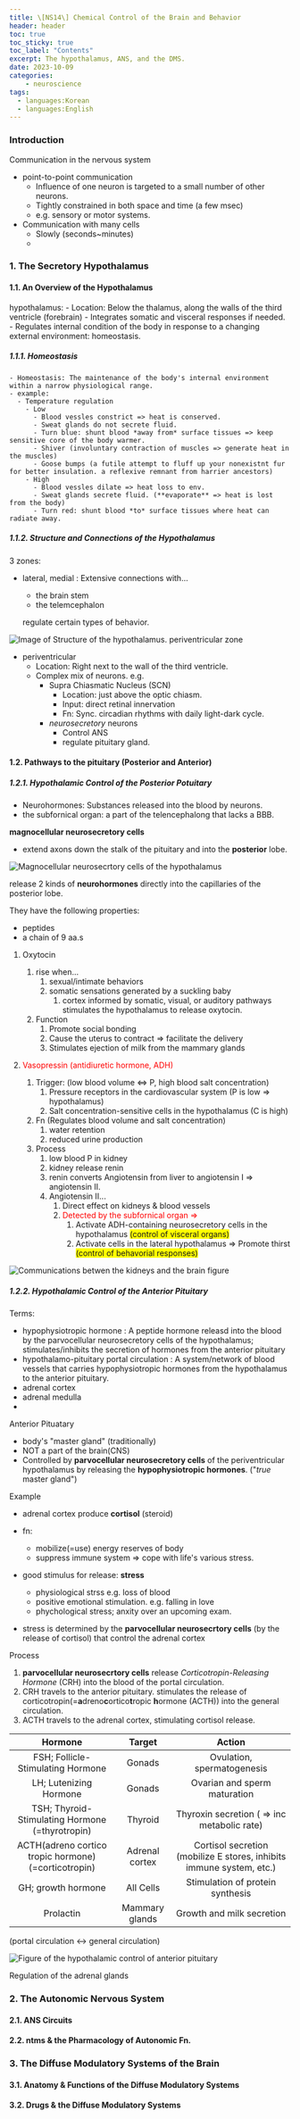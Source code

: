 ```yaml
---
title: \[NS14\] Chemical Control of the Brain and Behavior
header: header
toc: true
toc_sticky: true
toc_label: "Contents"
excerpt: The hypothalamus, ANS, and the DMS.
date: 2023-10-09
categories:
    - neuroscience
tags:
  - languages:Korean
  - languages:English
---
```



<style>
    a.links {
        font-size: 4px;
    }
    span.cf {
        background-color: #fef;
    }
    span.imp {
        color: #f00;
        font-style: bold;
    }
    span.highlight {
        background-color: #ff0;
    }
    div.cf {
        background-color: #fef;
    }
    span.red {
        color: #f00;
    }
    span.green {
        color: #0f0;
    }
    span.blue {
        color: #00f;
    }
</style>

<script type="text/javascript" 
src="https://cdn.mathjax.org/mathjax/latest/MathJax.js?config=TeX-AMS_HTML">
</script>

### Introduction

Communication in the nervous system
- point-to-point communication
  - Influence of one neuron is targeted to a small number of other neurons.
  - Tightly constrained in both space and time (a few msec)
  - e.g. sensory or motor systems.
- Communication with many cells
  - Slowly (seconds~minutes)
  - 

### 1. The Secretory Hypothalamus

#### 1.1. An Overview of the Hypothalamus
hypothalamus:
    - Location: Below the thalamus, along the walls of the third ventricle (forebrain)
    - Integrates somatic and visceral responses if needed.
    - Regulates internal condition of the body in response to a changing external environment: homeostasis.

##### 1.1.1. Homeostasis

    - Homeostasis: The maintenance of the body's internal environment within a narrow physiological range.
    - example:
      - Temperature regulation
        - Low
          - Blood vessles constrict => heat is conserved.
          - Sweat glands do not secrete fluid.
          - Turn blue: shunt blood *away from* surface tissues => keep sensitive core of the body warmer.
          - Shiver (involuntary contraction of muscles => generate heat in the muscles)
          - Goose bumps (a futile attempt to fluff up your nonexistnt fur for better insulation. a reflexive remnant from harrier ancestors)
        - High
          - Blood vessles dilate => heat loss to env.
          - Sweat glands secrete fluid. (**evaporate** => heat is lost from the body)
          - Turn red: shunt blood *to* surface tissues where heat can radiate away.

##### 1.1.2. Structure and Connections of the Hypothalamus

3 zones:
- lateral, medial
  : Extensive connections with...
  - the brain stem
  - the telemcephalon
  
  regulate certain types of behavior.

![Image of Structure of the hypothalamus. periventricular zone ](/images/ns14_hypothal-struct.png)

- periventricular
  - Location: Right next to the wall of the third ventricle.
  - Complex mix of neurons. e.g.
    - Supra Chiasmatic Nucleus (SCN)
      - Location: just above the optic chiasm.
      - Input: direct retinal innervation
      - Fn: Sync. circadian rhythms with daily light-dark cycle.
    - *neurosecretory* neurons
      - Control ANS
      - regulate pituitary gland.

#### 1.2. Pathways to the pituitary (Posterior and Anterior)

##### 1.2.1. Hypothalamic Control of the Posterior Potuitary

- Neurohormones: Substances released into the blood by neurons.
- the subfornical organ: a part of the telencephalong that lacks a BBB.

**magnocellular neurosecretory cells**

- extend axons down the stalk of the pituitary and into the **posterior** lobe.

![Magnocellular neurosecrtory cells of the hypothalamus](/images/ns14_hypothal-magno-n-cells.png)

release 2 kinds of **neurohormones** directly into the capillaries of the posterior lobe.

They have the following properties:

- peptides
- a chain of 9 aa.s

1. Oxytocin
   1. rise when...
      1. sexual/intimate behaviors
      2. somatic sensations generated by a suckling baby
         1. cortex informed by somatic, visual, or auditory pathways stimulates the hypothalamus to release oxytocin.
   2. Function
      1. Promote social bonding
      2. Cause the uterus to contract => facilitate the delivery
      3. Stimulates ejection of milk from the mammary glands

2. <span class="imp">Vasopressin (antidiuretic hormone, ADH)</span>
   1. Trigger: (low blood volume <=> P, high blood salt concentration)
      1. Pressure receptors in the cardiovascular system (P is low => hypothalamus)
      2. Salt concentration-sensitive cells in the hypothalamus (C is high)
   2. Fn (Regulates blood volume and salt concentration)
      1. water retention
      2. reduced urine production
   3. Process
      1. low blood P in kidney
      2. kidney release renin
      3. renin converts Angiotensin from liver to angiotensin I => angiotensin II.
      4. Angiotensin II...
         1. Direct effect on kidneys & blood vessels
         2. <span class = "imp">Detected by the subfornical organ => </span>
            1. Activate ADH-containing neurosecretory cells in the hypothalamus <span class = "highlight">(control of visceral organs) </span>
            2. Activate cells in the lateral hypothalamus => Promote thirst <span class = "highlight">(control of behavorial responses)</span>

![Communications betwen the kidneys and the brain figure](/images/ns14_kidney-brain.png)

##### 1.2.2. Hypothalamic Control of the Anterior Pituitary

Terms:
- hypophysiotropic hormone
  : A peptide hormone releasd into the blood by the parvocellular neurosecretory cells of the hypothalamus; stimulates/inhibits the secretion of hormones from the anterior pituitary
- hypothalamo-pituitary portal circulation
  : A system/network of blood vessels that carries hypophysiotropic hormones from the hypothalamus to the anterior pituitary.
- adrenal cortex
- adrenal medulla
- 

Anterior Pituatary
- body's "master gland" (traditionally)
- NOT a part of the brain(CNS)
- Controlled by **parvocellular neurosecretory cells** of the periventricular hypothalamus by releasing the **hypophysiotropic hormones**. ("*true* master gland")

Example

- adrenal cortex produce **cortisol** (steroid)
- fn:
  - mobilize(=use) energy reserves of body
  - suppress immune system => cope with life's various stress.
- good stimulus for release: **stress**
  - physiological strss e.g. loss of blood
  - positive emotional stimulation. e.g. falling in love
  - phychological stress; anxity over an upcoming exam.

- stress is determined by the **parvocellular neurosecrtory cells** (by the release of cortisol) that control the adrenal cortex

Process

1. **parvocellular neurosecrtory cells** release *Corticotropin-Releasing Hormone* (CRH) into the blood of the portal circulation.
2. CRH travels to the anterior pituitary. stimulates the release of corticotropin(=**a**dreno**c**ortico**t**ropic **h**ormone (ACTH)) into the general circulation.
3. ACTH travels to the adrenal cortex, stimulating cortisol release.

| Hormone | Target | Action |
| :---: | :---: | :---: |
| FSH; Follicle-Stimulating Hormone | Gonads | Ovulation, spermatogenesis |
| LH; Lutenizing Hormone | Gonads | Ovarian and sperm maturation |
| TSH; Thyroid-Stimulating Hormone (=thyrotropin) | Thyroid | Thyroxin secretion ( => inc metabolic rate) |
| ACTH(adreno cortico tropic hormone) (=corticotropin) | Adrenal cortex | Cortisol secretion (mobilize E stores, inhibits immune system, etc.) |
| GH; growth hormone | All Cells | Stimulation of protein synthesis |
| Prolactin | Mammary glands | Growth and milk secretion |

(portal circulation <-> general circulation)

![Figure of the hypothalamic control of anterior pituitary](/images/ns14_hypoth-ctrl-antr-pit.png)

Regulation of the adrenal glands

### 2. The Autonomic Nervous System

#### 2.1. ANS Circuits

#### 2.2. ntms & the Pharmacology of Autonomic Fn.

### 3. The Diffuse Modulatory Systems of the Brain

#### 3.1. Anatomy & Functions of the Diffuse Modulatory Systems

#### 3.2. Drugs & the Diffuse Modulatory Systems

